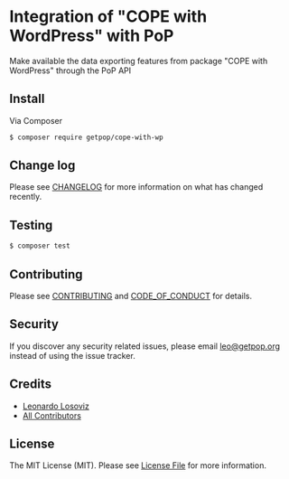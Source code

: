 # Integration of "COPE with WordPress" with PoP

<!--
[![Latest Version on Packagist][ico-version]][link-packagist]
[![Software License][ico-license]](LICENSE.md)
[![Build Status][ico-travis]][link-travis]
[![Coverage Status][ico-scrutinizer]][link-scrutinizer]
[![Quality Score][ico-code-quality]][link-code-quality]
[![Total Downloads][ico-downloads]][link-downloads]
-->

Make available the data exporting features from package "COPE with WordPress" through the PoP API

## Install

Via Composer

``` bash
$ composer require getpop/cope-with-wp
```

<!--
## Usage

``` php
```
-->

## Change log

Please see [CHANGELOG](CHANGELOG.md) for more information on what has changed recently.

## Testing

``` bash
$ composer test
```

## Contributing

Please see [CONTRIBUTING](CONTRIBUTING.md) and [CODE_OF_CONDUCT](CODE_OF_CONDUCT.md) for details.

## Security

If you discover any security related issues, please email leo@getpop.org instead of using the issue tracker.

## Credits

- [Leonardo Losoviz][link-author]
- [All Contributors][link-contributors]

## License

The MIT License (MIT). Please see [License File](LICENSE.md) for more information.

[ico-version]: https://img.shields.io/packagist/v/getpop/cope-with-wp.svg?style=flat-square
[ico-license]: https://img.shields.io/badge/license-MIT-brightgreen.svg?style=flat-square
[ico-travis]: https://img.shields.io/travis/getpop/cope-with-wp/master.svg?style=flat-square
[ico-scrutinizer]: https://img.shields.io/scrutinizer/coverage/g/getpop/cope-with-wp.svg?style=flat-square
[ico-code-quality]: https://img.shields.io/scrutinizer/g/getpop/cope-with-wp.svg?style=flat-square
[ico-downloads]: https://img.shields.io/packagist/dt/getpop/cope-with-wp.svg?style=flat-square

[link-packagist]: https://packagist.org/packages/getpop/cope-with-wp
[link-travis]: https://travis-ci.org/getpop/cope-with-wp
[link-scrutinizer]: https://scrutinizer-ci.com/g/getpop/cope-with-wp/code-structure
[link-code-quality]: https://scrutinizer-ci.com/g/getpop/cope-with-wp
[link-downloads]: https://packagist.org/packages/getpop/cope-with-wp
[link-author]: https://github.com/leoloso
[link-contributors]: ../../contributors

